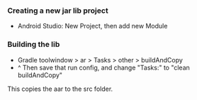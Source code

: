 ### Creating a new jar lib project
* Android Studio: New Project, then add new Module

### Building the lib
* Gradle toolwindow > ar > Tasks > other > buildAndCopy
* ^ Then save that run config, and change "Tasks:" to "clean buildAndCopy"

This copies the aar to the src folder.

